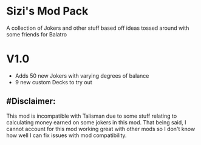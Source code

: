 # Sizi's Mod Pack
A collection of Jokers and other stuff based off ideas tossed around with some friends for Balatro 

# V1.0
- Adds 50 new Jokers with varying degrees of balance
- 9 new custom Decks to try out

#Disclaimer:
-----------------------
This mod is incompatible with Talisman due to some stuff relating to calculating money earned 
on some jokers in this mod. That being said, I cannot account for this mod working great with other mods so 
I don't know how well I can fix issues with mod compatibility. 
